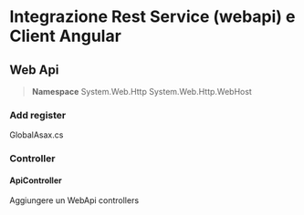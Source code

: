 ﻿# Integrazione Rest Service (webapi) e Client Angular

## Web Api

> **Namespace**
> System.Web.Http
> System.Web.Http.WebHost

### Add register

GlobalAsax.cs


### Controller

#### ApiController

Aggiungere un WebApi controllers

